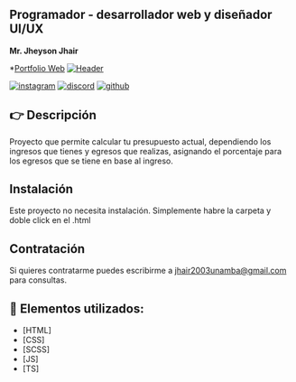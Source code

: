 ## Programador - desarrollador web y diseñador UI/UX
**Mr. Jheyson Jhair**

*[Portfolio Web](https://www.instagram.com/jheyson_jhair_aa/)
[![Header](https://nombre.vukki.net/significado/imagen/0-0-0-0-0/M/jhair.jpg "Header")]()

[![instagram](https://img.shields.io/static/v1?label=&message=instagram&color=5B51D8&logo=instagram&logoColor=white&style=for-the-badge)](https://www.instagram.com/jheyson_jhair_aa/)
[![discord](https://img.shields.io/static/v1?label=&message=discord&color=7289da&logo=discord&logoColor=white&style=for-the-badge)](https://discord.gg/2J7dPnURHc)
[![github](https://img.shields.io/static/v1?label=&message=github&color=171515&logo=github&logoColor=white&style=for-the-badge)](https://github.com/JheysonJhair)

## 👉 Descripción
Proyecto que permite calcular tu presupuesto actual, dependiendo los ingresos que tienes y egresos que realizas, asignando el porcentaje para los egresos que se tiene en base al ingreso.

## Instalación
Este proyecto no necesita instalación. Simplemente habre la carpeta y doble click en el .html

## Contratación
Si quieres contratarme puedes escribirme  a jhair2003unamba@gmail.com para consultas.

## 📝 Elementos utilizados:
- [HTML]
- [CSS]
- [SCSS]
- [JS]
- [TS]
